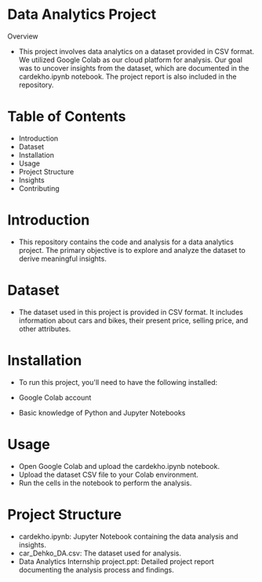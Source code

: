 # Data Analytics Project
Overview
- This project involves data analytics on a dataset provided in CSV format. We utilized Google Colab as our cloud platform for analysis. Our goal was to uncover insights from the dataset, which are documented in the cardekho.ipynb notebook. The project report is also included in the repository.

# Table of Contents
 - Introduction
- Dataset
- Installation
- Usage
- Project Structure
- Insights
- Contributing

# Introduction
- This repository contains the code and analysis for a data analytics project. The primary objective is to explore and analyze the dataset to derive meaningful insights.

# Dataset
- The dataset used in this project is provided in CSV format. It includes information about cars and bikes, their present price, selling price, and other attributes.

# Installation
- To run this project, you'll need to have the following installed:

- Google Colab account
- Basic knowledge of Python and Jupyter Notebooks

# Usage
- Open Google Colab and upload the cardekho.ipynb notebook.
- Upload the dataset CSV file to your Colab environment.
- Run the cells in the notebook to perform the analysis.

 # Project Structure
- cardekho.ipynb: Jupyter Notebook containing the data analysis and insights.
- car_Dehko_DA.csv: The dataset used for analysis.
- Data Analytics Internship project.ppt: Detailed project report documenting the analysis process and findings. 
